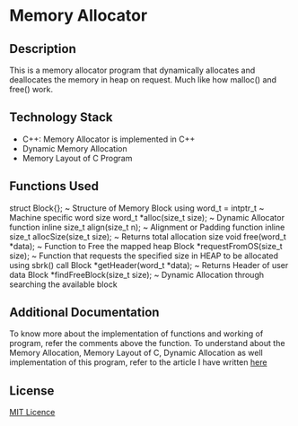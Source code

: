 # Memory Allocator

## Description
This is a memory allocator program that dynamically allocates and deallocates the memory in heap on request. Much like how malloc() and free() work.

## Technology Stack
- C++: Memory Allocator is implemented in C++
- Dynamic Memory Allocation
- Memory Layout of C Program

## Functions Used
struct Block{}; ~ Structure of Memory Block
using word_t = intptr_t ~ Machine specific word size
word_t *alloc(size_t size); ~ Dynamic Allocator function
inline size_t align(size_t n); ~ Alignment or Padding function
inline size_t allocSize(size_t size); ~ Returns total allocation size
void free(word_t *data); ~ Function to Free the mapped heap
Block *requestFromOS(size_t size);  ~ Function that requests the specified size in HEAP to be allocated using sbrk() call
Block *getHeader(word_t *data); ~ Returns Header of user data
Block *findFreeBlock(size_t size); ~ Dynamic Allocation through searching the available block


## Additional Documentation
To know more about the implementation of functions and working of program, refer the comments above the function.
To understand about the Memory Allocation, Memory Layout of C, Dynamic Allocation as well implementation of this program, refer to the article I have written [here](https://medium.com/@sushanthsrao/memory-allocation-in-c-and-custom-memory-allocator-program-89fcd5e50c3)

## License
[MIT Licence](https://choosealicense.com/licenses/mit/#)
